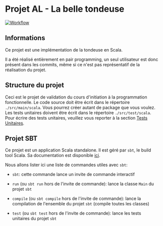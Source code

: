 # Projet AL - La belle tondeuse

[![Workflow](https://github.com/SwannHERRERA/tondeuse-scala/actions/workflows/main.yml/badge.svg)](https://github.com/SwannHERRERA/tondeuse-scala/actions/workflows/main.yml)

## Informations

Ce projet est une implémentation de la tondeuse en Scala.

Il a été réalisé entièrement en pair programming, un seul utilisateur est donc présent dans les commits, même si ce
n'est pas représentatif de la réalisation du projet.

## Structure du projet

Ceci est le projet de validation du cours d'initiation à la programmation fonctionnelle. Le code source doit être écrit
dans le répertoire `./src/main/scala`. Vous pourrez créer autant de package que vous voulez.
Les tests unitaires doivent être écrit dans le répertoire `./src/test/scala`. Pour écrire des tests unitaires, veuillez
vous reporter à la section [Tests Unitaires](#tests-unitaires).

## Projet SBT

Ce projet est un application Scala standalone. Il est géré par `sbt`, le build tool Scala. Sa documentation est
disponible [ici](https://www.scala-sbt.org/1.x/docs/).

Nous allons lister ici une liste de commandes utiles avec `sbt`:

- `sbt`: cette commande lance un invite de commande interactif

- `run` (ou `sbt run` hors de l'invite de commande): lance la classe `Main` du projet `sbt`

- `compile` (ou `sbt compile` hors de l'invite de commande): lance la compilation de l'ensemble du projet `sbt` (compile
  toutes les classes)

- `test` (ou `sbt test` hors de l'invite de commande): lance les tests unitaires du projet `sbt`
